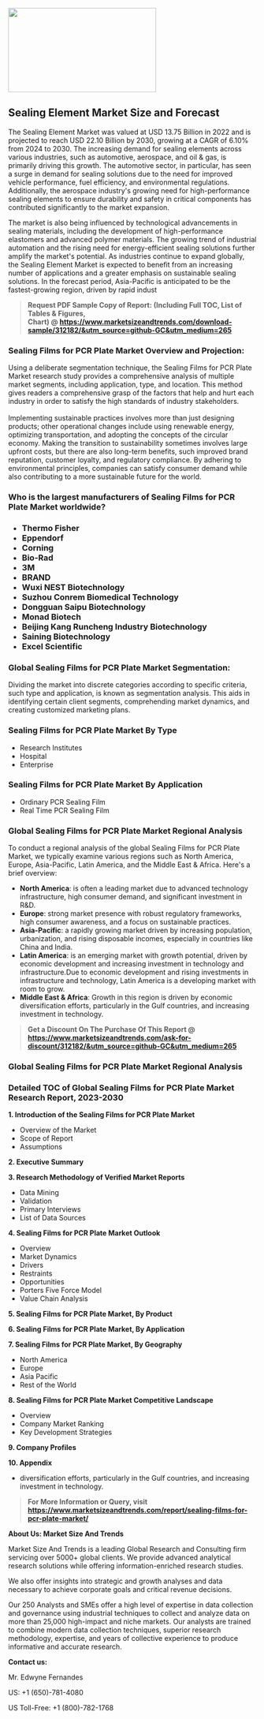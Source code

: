 <p><img class="alignnone size-medium wp-image-20088" src="https://ffe5etoiles.com/wp-content/uploads/2024/12/MST1-300x171.png" alt="" width="300" height="171" /></p><h2>Sealing Element Market Size and Forecast</h2><p>The Sealing Element Market was valued at USD 13.75 Billion in 2022 and is projected to reach USD 22.10 Billion by 2030, growing at a CAGR of 6.10% from 2024 to 2030. The increasing demand for sealing elements across various industries, such as automotive, aerospace, and oil & gas, is primarily driving this growth. The automotive sector, in particular, has seen a surge in demand for sealing solutions due to the need for improved vehicle performance, fuel efficiency, and environmental regulations. Additionally, the aerospace industry's growing need for high-performance sealing elements to ensure durability and safety in critical components has contributed significantly to the market expansion.</p><p>The market is also being influenced by technological advancements in sealing materials, including the development of high-performance elastomers and advanced polymer materials. The growing trend of industrial automation and the rising need for energy-efficient sealing solutions further amplify the market's potential. As industries continue to expand globally, the Sealing Element Market is expected to benefit from an increasing number of applications and a greater emphasis on sustainable sealing solutions. In the forecast period, Asia-Pacific is anticipated to be the fastest-growing region, driven by rapid indust</p><blockquote id="" class=""><strong>Request PDF Sample Copy of Report: (Including Full TOC, List of Tables &amp; Figures, Chart)&nbsp;@&nbsp;<strong><a href="https://www.marketsizeandtrends.com/download-sample/312182/&utm_source=github-GC&utm_medium=265" target="_blank">https://www.marketsizeandtrends.com/download-sample/312182/&utm_source=github-GC&utm_medium=265</a></strong></strong></blockquote><h3 id="" class="">Sealing Films for PCR Plate Market&nbsp;Overview and Projection:</h3><p id="" class="">Using a deliberate segmentation technique, the Sealing Films for PCR Plate Market research study provides a comprehensive analysis of multiple market segments, including application, type, and location. This method gives readers a comprehensive grasp of the factors that help and hurt each industry in order to satisfy the high standards of industry stakeholders. <br /> <br />Implementing sustainable practices involves more than just designing products; other operational changes include using renewable energy, optimizing transportation, and adopting the concepts of the circular economy. Making the transition to sustainability sometimes involves large upfront costs, but there are also long-term benefits, such improved brand reputation, customer loyalty, and regulatory compliance. By adhering to environmental principles, companies can satisfy consumer demand while also contributing to a more sustainable future for the world.</p><h3 id="" class="">Who is the largest manufacturers of&nbsp;Sealing Films for PCR Plate Market worldwide?</h3><h3 class=""><p><ul><li>Thermo Fisher </li><li> Eppendorf </li><li> Corning </li><li> Bio-Rad </li><li> 3M </li><li> BRAND </li><li> Wuxi NEST Biotechnology </li><li> Suzhou Conrem Biomedical Technology </li><li> Dongguan Saipu Biotechnology </li><li> Monad Biotech </li><li> Beijing Kang Runcheng Industry Biotechnology </li><li> Saining Biotechnology </li><li> Excel Scientific</li></ul></p></h3><h3 id="" class="">Global&nbsp;Sealing Films for PCR Plate Market Segmentation:</h3><p id="" class="">Dividing the market into discrete categories according to specific criteria, such type and application, is known as segmentation analysis. This aids in identifying certain client segments, comprehending market dynamics, and creating customized marketing plans.</p><h3 id="" class="">Sealing Films for PCR Plate Market&nbsp;By Type</h3><p><p><ul><li>Research Institutes</li><li> Hospital</li><li> Enterprise</p></li></ul></p></p><h3 id="" class="">Sealing Films for PCR Plate Market&nbsp;By Application</h3><p class=""><p><ul><li>Ordinary PCR Sealing Film</li><li> Real Time PCR Sealing Film</li></ul></p></p><h3 id="" class="">Global Sealing Films for PCR Plate Market Regional Analysis</h3><p id="" class="">To conduct a regional analysis of the global Sealing Films for PCR Plate Market, we typically examine various regions such as North America, Europe, Asia-Pacific, Latin America, and the Middle East &amp; Africa. Here's a brief overview:</p><ul><li><strong>North America</strong>: is often a leading market due to advanced technology infrastructure, high consumer demand, and significant investment in R&amp;D.</li><li><strong>Europe</strong>: strong market presence with robust regulatory frameworks, high consumer awareness, and a focus on sustainable practices.</li><li><strong>Asia-Pacific</strong>: a rapidly growing market driven by increasing population, urbanization, and rising disposable incomes, especially in countries like China and India.</li><li><strong>Latin America</strong>: is an emerging market with growth potential, driven by economic development and increasing investment in technology and infrastructure.Due to economic development and rising investments in infrastructure and technology, Latin America is a developing market with room to grow.</li><li><strong>Middle East &amp; Africa</strong>: Growth in this region is driven by economic diversification efforts, particularly in the Gulf countries, and increasing investment in technology.</li></ul><blockquote id="" class=""><strong>Get a Discount On The Purchase Of This Report @ <strong><a href="https://www.marketsizeandtrends.com/ask-for-discount/312182/&utm_source=github-GC&utm_medium=265" target="_blank">https://www.marketsizeandtrends.com/ask-for-discount/312182/&utm_source=github-GC&utm_medium=265</a></strong></strong></blockquote><h3 id="" class="">Global Sealing Films for PCR Plate Market Regional Analysis</h3><h3 id="" class="">Detailed TOC of Global Sealing Films for PCR Plate Market Research Report, 2023-2030</h3><p id="" class=""><strong>1. Introduction of the Sealing Films for PCR Plate Market</strong></p><ul><li>Overview of the Market</li><li>Scope of Report</li><li>Assumptions</li></ul><p id="" class=""><strong>2. Executive Summary</strong></p><p id="" class=""><strong>3. Research Methodology of Verified Market Reports</strong></p><ul><li>Data Mining</li><li>Validation</li><li>Primary Interviews</li><li>List of Data Sources</li></ul><p id="" class=""><strong>4. Sealing Films for PCR Plate Market Outlook</strong></p><ul><li>Overview</li><li>Market Dynamics</li><li>Drivers</li><li>Restraints</li><li>Opportunities</li><li>Porters Five Force Model</li><li>Value Chain Analysis</li></ul><p id="" class=""><strong>5. Sealing Films for PCR Plate Market, By Product</strong></p><p id="" class=""><strong>6. Sealing Films for PCR Plate Market, By Application</strong></p><p id="" class=""><strong>7. Sealing Films for PCR Plate Market, By Geography</strong></p><ul><li>North America</li><li>Europe</li><li>Asia Pacific</li><li>Rest of the World</li></ul><p id="" class=""><strong>8. Sealing Films for PCR Plate Market Competitive Landscape</strong></p><ul><li>Overview</li><li>Company Market Ranking</li><li>Key Development Strategies</li></ul><p id="" class=""><strong>9. Company Profiles</strong></p><p id="" class=""><strong>10. Appendix</strong></p><ul><li>diversification efforts, particularly in the Gulf countries, and increasing investment in technology.</li></ul><blockquote id="" class=""><strong>For More Information or Query, visit <strong><strong><a href="https://www.marketsizeandtrends.com/report/sealing-films-for-pcr-plate-market/" target="_blank">https://www.marketsizeandtrends.com/report/sealing-films-for-pcr-plate-market/</a></strong></strong></strong></blockquote><p id="" class=""><strong>About Us: Market Size And Trends</strong></p><p id="" class="">Market Size And Trends is a leading Global Research and Consulting firm servicing over 5000+ global clients. We provide advanced analytical research solutions while offering information-enriched research studies.</p><p id="" class="">We also offer insights into strategic and growth analyses and data necessary to achieve corporate goals and critical revenue decisions.</p><p id="" class="">Our 250 Analysts and SMEs offer a high level of expertise in data collection and governance using industrial techniques to collect and analyze data on more than 25,000 high-impact and niche markets. Our analysts are trained to combine modern data collection techniques, superior research methodology, expertise, and years of collective experience to produce informative and accurate research.</p><p id="" class=""><strong>Contact us:</strong></p><p id="" class="">Mr. Edwyne Fernandes</p><p id="" class="">US: +1 (650)-781-4080</p><p id="" class="">US Toll-Free: +1 (800)-782-1768</p>
